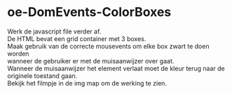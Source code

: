 # oe-DomEvents-ColorBoxes

Werk de javascript file verder af.<br>
De HTML bevat een grid container met 3 boxes.<br>
Maak gebruik van de correcte mousevents om elke box zwart te doen worden<br>
wanneer de gebruiker er met de muisaanwijzer over gaat.<br>
Wanneer de muisaanwijzer het element verlaat moet de kleur terug naar de originele toestand gaan.<br>
Bekijk het filmpje in de img map om de werking te zien.
